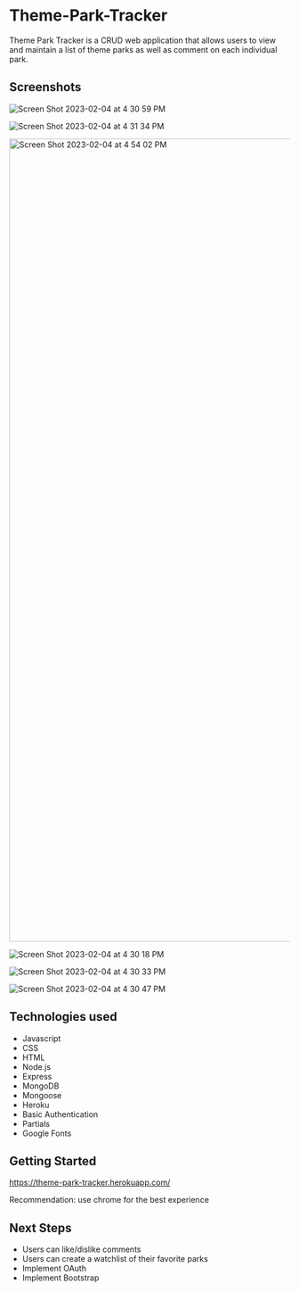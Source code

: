 # Theme-Park-Tracker
Theme Park Tracker is a CRUD web application that allows users to view and maintain a list of theme parks as well as comment on each individual park.
## Screenshots
![Screen Shot 2023-02-04 at 4 30 59 PM](https://user-images.githubusercontent.com/117241865/216792850-76a1af83-bbbd-4c39-9f6b-85be3bb43677.png)

![Screen Shot 2023-02-04 at 4 31 34 PM](https://user-images.githubusercontent.com/117241865/216792854-da302a75-c460-40c5-bc93-f8864c8a1747.png)

<img width="1440" alt="Screen Shot 2023-02-04 at 4 54 02 PM" src="https://user-images.githubusercontent.com/117241865/216792915-7027b9aa-9f45-4dba-83de-1e4b529a7df5.png">

![Screen Shot 2023-02-04 at 4 30 18 PM](https://user-images.githubusercontent.com/117241865/216792859-d594d256-67f2-44e4-9450-0fbaee36799b.png)

![Screen Shot 2023-02-04 at 4 30 33 PM](https://user-images.githubusercontent.com/117241865/216792860-11a30819-f658-4f8e-bc09-1b7637fc768f.png)

![Screen Shot 2023-02-04 at 4 30 47 PM](https://user-images.githubusercontent.com/117241865/216792862-4b21b33b-2696-43d0-886f-6773f8653e3d.png)

## Technologies used
- Javascript
- CSS
- HTML
- Node.js
- Express
- MongoDB
- Mongoose
- Heroku
- Basic Authentication
- Partials
- Google Fonts

## Getting Started
https://theme-park-tracker.herokuapp.com/

Recommendation: use chrome for the best experience
## Next Steps
- Users can like/dislike comments
- Users can create a watchlist of their favorite parks
- Implement OAuth
- Implement Bootstrap
